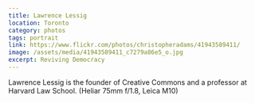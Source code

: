 ```yaml
---
title: Lawrence Lessig
location: Toronto
category: photos
tags: portrait
link: https://www.flickr.com/photos/christopheradams/41943589411/
image: /assets/media/41943589411_c7279a86e5_o.jpg
excerpt: Reviving Democracy
---
```


Lawrence Lessig is the founder of Creative Commons and a professor at Harvard Law School.
(Heliar 75mm f/1.8, Leica M10)
